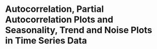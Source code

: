 # Autocorrelation, Partial Autocorrelation Plots and Seasonality, Trend and Noise Plots in Time Series Data
